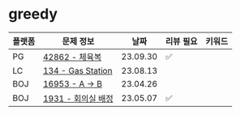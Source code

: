 # greedy

| 플랫폼 | 문제 정보 | 날짜       | 리뷰 필요 | 키워드 |
|-----|-----|----------|-------|----|
| PG | [42862 - 체육복](https://school.programmers.co.kr/learn/courses/30/lessons/42862) | 23.09.30 | ✅ | |
| LC | [134 - Gas Station](https://leetcode.com/problems/gas-station/) | 23.08.13 | | |
| BOJ | [16953 - A → B](https://www.acmicpc.net/problem/16953) | 23.04.26 |  |  |
| BOJ | [1931 - 회의실 배정](https://www.acmicpc.net/problem/1931) | 23.05.07 | ✅ | |


